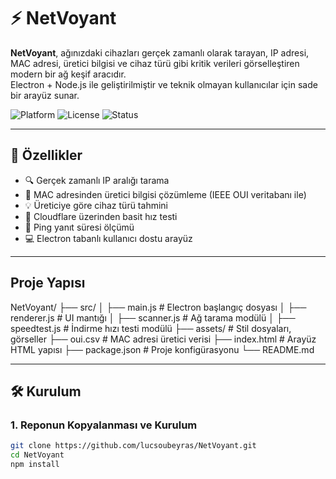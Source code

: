 # ⚡ NetVoyant

**NetVoyant**, ağınızdaki cihazları gerçek zamanlı olarak tarayan, IP adresi, MAC adresi, üretici bilgisi ve cihaz türü gibi kritik verileri görselleştiren modern bir ağ keşif aracıdır.  
Electron + Node.js ile geliştirilmiştir ve teknik olmayan kullanıcılar için sade bir arayüz sunar.

![Platform](https://img.shields.io/badge/platform-electron%20%7C%20nodejs-blue)
![License](https://img.shields.io/badge/license-MIT-green)
![Status](https://img.shields.io/badge/status-active-brightgreen)

---

## 🚀 Özellikler

- 🔍 Gerçek zamanlı IP aralığı tarama
- 🧠 MAC adresinden üretici bilgisi çözümleme (IEEE OUI veritabanı ile)
- 💡 Üreticiye göre cihaz türü tahmini
- 📶 Cloudflare üzerinden basit hız testi
- 🧭 Ping yanıt süresi ölçümü
- 💻 Electron tabanlı kullanıcı dostu arayüz

---

## Proje Yapısı

NetVoyant/
├── src/
│   ├── main.js         # Electron başlangıç dosyası
│   ├── renderer.js     # UI mantığı
│   ├── scanner.js      # Ağ tarama modülü
│   ├── speedtest.js    # İndirme hızı testi modülü
├── assets/             # Stil dosyaları, görseller
├── oui.csv             # MAC adresi üretici verisi
├── index.html          # Arayüz HTML yapısı
├── package.json        # Proje konfigürasyonu
└── README.md

---

## 🛠️ Kurulum

### 1. Reponun Kopyalanması ve Kurulum
```bash
git clone https://github.com/lucsoubeyras/NetVoyant.git
cd NetVoyant
npm install
